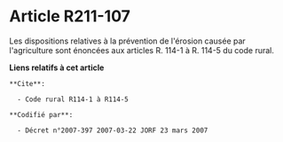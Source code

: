 # Article R211-107

Les dispositions relatives à la prévention de l'érosion causée par l'agriculture sont énoncées aux articles R. 114-1 à R.
114-5 du code rural.

**Liens relatifs à cet article**

	**Cite**:

	  - Code rural R114-1 à R114-5

	**Codifié par**:

	  - Décret n°2007-397 2007-03-22 JORF 23 mars 2007
